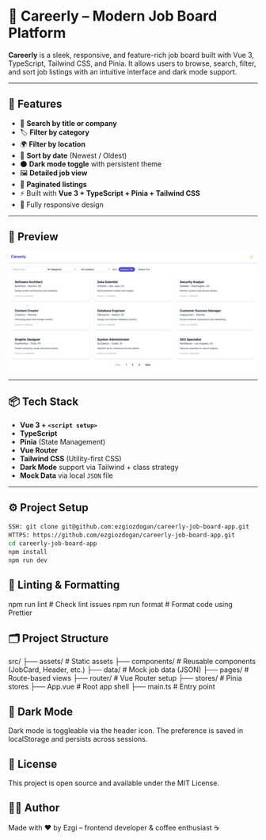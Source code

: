 # 💼 Careerly – Modern Job Board Platform

**Careerly** is a sleek, responsive, and feature-rich job board built with Vue 3, TypeScript, Tailwind CSS, and Pinia. It allows users to browse, search, filter, and sort job listings with an intuitive interface and dark mode support.

---

## 🚀 Features

- 🔎 **Search by title or company**
- 🏷️ **Filter by category**
- 🌍 **Filter by location**
- 📅 **Sort by date** (Newest / Oldest)
- 🌑 **Dark mode toggle** with persistent theme
- 🖼️ **Detailed job view**
- 📄 **Paginated listings**
- ⚡ Built with **Vue 3 + TypeScript + Pinia + Tailwind CSS**
- 📱 Fully responsive design

---

## 📸 Preview

![Careerly UI Screenshot](src/assets/careerly-ui.png)

---

## 📦 Tech Stack

- **Vue 3 + `<script setup>`**
- **TypeScript**
- **Pinia** (State Management)
- **Vue Router**
- **Tailwind CSS** (Utility-first CSS)
- **Dark Mode** support via Tailwind + class strategy
- **Mock Data** via local `JSON` file

---

## ⚙️ Project Setup

```bash
SSH: git clone git@github.com:ezgiozdogan/careerly-job-board-app.git
HTTPS: https://github.com/ezgiozdogan/careerly-job-board-app.git
cd careerly-job-board-app
npm install
npm run dev

```


## 🧪 Linting & Formatting

npm run lint         # Check lint issues
npm run format       # Format code using Prettier


## 🗂️ Project Structure

src/
├── assets/               # Static assets
├── components/           # Reusable components (JobCard, Header, etc.)
├── data/                 # Mock job data (JSON)
├── pages/                # Route-based views
├── router/               # Vue Router setup
├── stores/               # Pinia stores
├── App.vue               # Root app shell
├── main.ts               # Entry point


## 🌙 Dark Mode
Dark mode is toggleable via the header icon. The preference is saved in localStorage and persists across sessions.

## 📄 License
This project is open source and available under the MIT License.

## 🙋‍♀️ Author
Made with ❤️ by Ezgi – frontend developer & coffee enthusiast ☕



